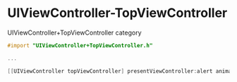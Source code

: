 # UIViewController-TopViewController
UIViewController+TopViewController category

```objective-c
#import "UIViewController+TopViewController.h"

...

[[UIViewController topViewController] presentViewController:alert animated:YES completion:nil];
```
